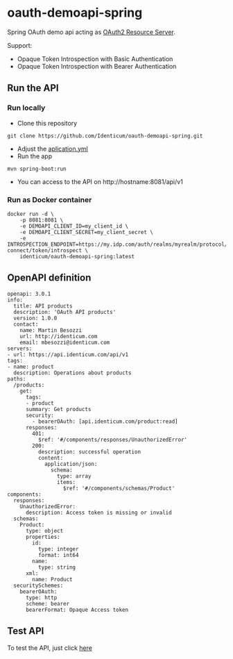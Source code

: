 # oauth-demoapi-spring
Spring OAuth demo api acting as [OAuth2 Resource Server](https://docs.spring.io/spring-security/site/docs/current/reference/html5/#oauth2resourceserver).

Support:
- Opaque Token Introspection with Basic Authentication
- Opaque Token Introspection with Bearer Authentication

## Run the API

### Run locally

* Clone this repository
```
git clone https://github.com/Identicum/oauth-demoapi-spring.git
```
- Adjust the [aplication.yml](/src/main/resources/application.yml)
- Run the app
```
mvn spring-boot:run
```
- You can access to the API on http://hostname:8081/api/v1

### Run as Docker container

```
docker run -d \
	-p 8081:8081 \
	-e DEMOAPI_CLIENT_ID=my_client_id \
	-e DEMOAPI_CLIENT_SECRET=my_client_secret \
	-e INTROSPECTION_ENDPOINT=https://my.idp.com/auth/realms/myrealm/protocol/openid-connect/token/introspect \
	identicum/oauth-demoapi-spring:latest
```

## OpenAPI definition

```
openapi: 3.0.1
info:
  title: API products
  description: 'OAuth API products'
  version: 1.0.0
  contact:
    name: Martin Besozzi
    url: http://identicum.com
    email: mbesozzi@identicum.com
servers:
- url: https://api.identicum.com/api/v1
tags:
- name: product
  description: Operations about products
paths:
  /products:
    get:
      tags:
      - product
      summary: Get products
      security:
        - bearerOAuth: [api.identicum.com/product:read]
      responses:
        401:
          $ref: '#/components/responses/UnauthorizedError'
        200:
          description: successful operation
          content:
            application/json:
              schema:
                type: array
                items:
                  $ref: '#/components/schemas/Product'
components:
  responses:
    UnauthorizedError:
      description: Access token is missing or invalid
  schemas:
    Product:
      type: object
      properties:
        id:
          type: integer
          format: int64
        name:
          type: string
      xml:
        name: Product
  securitySchemes:
    bearerOAuth:
      type: http
      scheme: bearer
      bearerFormat: Opaque Access token
```

## Test API

To test the API, just click [here](https://petstore.swagger.io/?url=https://raw.githubusercontent.com/Identicum/oauth-demoapi-spring/master/src/main/resources/v1-openapi.yml)
